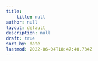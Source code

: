 ```yaml
---
title:
    title: null
author: null
layout: default
description: null
draft: true
sort_by: date
lastmod: 2022-06-04T18:47:40.734Z
---
```

